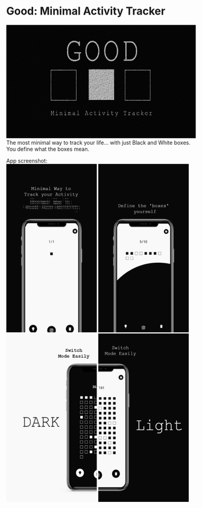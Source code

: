 # Good: Minimal Activity Tracker
<img src="https://github.com/jyan212/MinimalActivityTracker/blob/master/assets/feature_image.png" width="600" height="300" /> <br />
The most minimal way to track your life... with just Black and White boxes. </br >
You define what the boxes mean.

App screenshot: <br />
<img src="https://github.com/jyan212/MinimalActivityTracker/blob/master/assets/s1.png" width="240" height="445" />
<img src="https://github.com/jyan212/MinimalActivityTracker/blob/master/assets/s2.png" width="240" height="445" /> 
<img src="https://github.com/jyan212/MinimalActivityTracker/blob/master/assets/s3.png" width="240" height="445" /> 
<img src="https://github.com/jyan212/MinimalActivityTracker/blob/master/assets/s4.png" width="240" height="445" /> 
